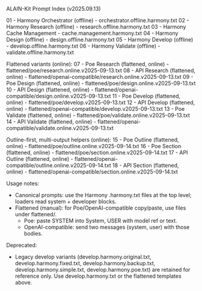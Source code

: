 ALAIN-Kit Prompt Index (v2025.09.13)

01 - Harmony Orchestrator (offline) - orchestrator.offline.harmony.txt
02 - Harmony Research (offline) - research.offline.harmony.txt
03 - Harmony Cache Management - cache.management.harmony.txt
04 - Harmony Design (offline) - design.offline.harmony.txt
05 - Harmony Develop (offline) - develop.offline.harmony.txt
06 - Harmony Validate (offline) - validate.offline.harmony.txt

Flattened variants (online):
07 - Poe Research (flattened, online) - flattened/poe/research.online.v2025-09-13.txt
08 - API Research (flattened, online) - flattened/openai-compatible/research.online.v2025-09-13.txt
09 - Poe Design (flattened, online) - flattened/poe/design.online.v2025-09-13.txt
10 - API Design (flattened, online) - flattened/openai-compatible/design.online.v2025-09-13.txt
11 - Poe Develop (flattened, online) - flattened/poe/develop.v2025-09-13.txt
12 - API Develop (flattened, online) - flattened/openai-compatible/develop.v2025-09-13.txt
13 - Poe Validate (flattened, online) - flattened/poe/validate.online.v2025-09-13.txt
14 - API Validate (flattened, online) - flattened/openai-compatible/validate.online.v2025-09-13.txt

Outline-first, multi-output helpers (online):
15 - Poe Outline (flattened, online) - flattened/poe/outline.online.v2025-09-14.txt
16 - Poe Section (flattened, online) - flattened/poe/section.online.v2025-09-14.txt
17 - API Outline (flattened, online) - flattened/openai-compatible/outline.online.v2025-09-14.txt
18 - API Section (flattened, online) - flattened/openai-compatible/section.online.v2025-09-14.txt

Usage notes:
- Canonical prompts: use the Harmony .harmony.txt files at the top level; loaders read system + developer blocks.
- Flattened (manual): for Poe/OpenAI-compatible copy/paste, use files under flattened/.
  - Poe: paste SYSTEM into System, USER with model ref or text.
  - OpenAI-compatible: send two messages (system, user) with those bodies.

Deprecated:
- Legacy develop variants (develop.harmony.original.txt, develop.harmony.fixed.txt, develop.harmony.backup.txt, develop.harmony.simple.txt, develop.harmony.poe.txt) are retained for reference only. Use develop.harmony.txt or the flattened templates above.
